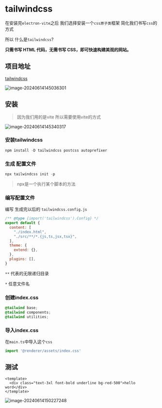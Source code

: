 # tailwindcss

在安装完`electron-vite`之后 我们选择安装一个`css原子类`框架 简化我们书写`css`的方式

所以 什么是`tailwindcss`?

**只需书写 HTML 代码，无需书写 CSS，即可快速构建美观的网站。**

## 项目地址

[tailwindcss](https://www.tailwindcss.cn/)

![image-20240614145036301](https://gitee.com/zhaox010/pic-go-save/raw/master/image/202406141450346.png)

## 安装

> 因为我们用的是vite 所以需要使用vite的方式

![image-20240614145340317](https://gitee.com/zhaox010/pic-go-save/raw/master/image/202406141453362.png)

### 安装tailwindcss

```powershell
npm install -D tailwindcss postcss autoprefixer
```

### 生成 配置文件

```powershell
npx tailwindcss init -p
```

> npx是一个执行某个脚本的方法

### 编写配置文件

编写 生成完以后的 `tailwindcss.config.js`

```js
/** @type {import('tailwindcss').Config} */
export default {
  content: [
    "./index.html",
    "./src/**/*.{js,ts,jsx,tsx}",
  ],
  theme: {
    extend: {},
  },
  plugins: [],
}
```

`**` 代表的无限递归目录

`*` 任意文件名

### 创建index.css

```css
@tailwind base;
@tailwind components;
@tailwind utilities;
```

### 导入index.css

在`main.ts`中导入这个`css`

```js
import '@renderer/assets/index.css'
```

## 测试

```vue
<template>
  <div class="text-3xl font-bold underline bg-red-500">hello word</div>
</template>
```

![image-20240614150227248](https://gitee.com/zhaox010/pic-go-save/raw/master/image/202406141502279.png)